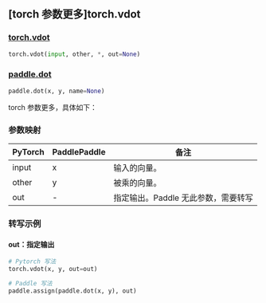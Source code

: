 ## [torch 参数更多]torch.vdot

### [torch.vdot](https://pytorch.org/docs/stable/generated/torch.vdot.html#torch.vdot)

```python
torch.vdot(input, other, *, out=None)
```

### [paddle.dot](https://www.paddlepaddle.org.cn/documentation/docs/zh/develop/api/paddle/dot_cn.html#dot)

```python
paddle.dot(x, y, name=None)
```

torch 参数更多，具体如下：
### 参数映射

| PyTorch       | PaddlePaddle | 备注                                                   |
| ------------- | ------------ | ------------------------------------------------------ |
|  input |  x  | 输入的向量。   |
|  other |  y  | 被乘的向量。   |
|  out |  -  | 指定输出。Paddle 无此参数，需要转写   |

### 转写示例
#### out：指定输出
```python
# Pytorch 写法
torch.vdot(x, y, out=out)

# Paddle 写法
paddle.assign(paddle.dot(x, y), out)
```
